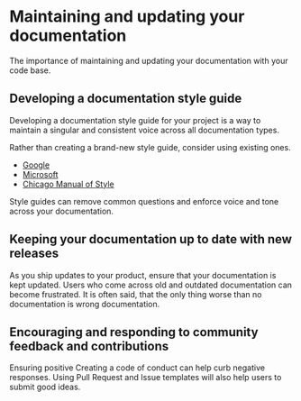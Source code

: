 # Maintaining and updating your documentation

The importance of maintaining and updating your documentation with your code base.

## Developing a documentation style guide

Developing a documentation style guide for your project is a way to maintain a singular and consistent voice across all documentation types.

Rather than creating a brand-new style guide, consider using existing ones.

- [Google](https://developers.google.com/style)
- [Microsoft](https://learn.microsoft.com/en-us/style-guide/welcome/)
- [Chicago Manual of Style](https://www.chicagomanualofstyle.org/book/ed17/frontmatter/toc.html)

Style guides can remove common questions and enforce voice and tone across your documentation.

## Keeping your documentation up to date with new releases

As you ship updates to your product, ensure that your documentation is kept updated.
Users who come across old and outdated documentation can become frustrated. It is often said, that the only thing worse than no documentation is wrong documentation.

## Encouraging and responding to community feedback and contributions

Ensuring positive
Creating a code of conduct can help curb negative responses.
Using Pull Request and Issue templates will also help users to submit good ideas.
